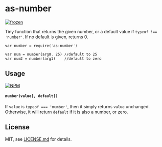 # as-number

[![frozen](http://badges.github.io/stability-badges/dist/frozen.svg)](http://github.com/badges/stability-badges)

Tiny function that returns the given number, or a default value if `typeof !== 'number'`. If no default is given, returns 0.

```ks
var number = require('as-number')

var num = number(arg0, 25) //default to 25
var num2 = number(arg1)    //default to zero
```

## Usage

[![NPM](https://nodei.co/npm/as-number.png)](https://nodei.co/npm/as-number/)

#### `number(value[, default])`

If `value` is `typeof === 'number'`, then it simply returns `value` unchanged. Otherwise, it will return `default` if it is also a number, or zero. 

## License

MIT, see [LICENSE.md](http://github.com/mattdesl/as-number/blob/master/LICENSE.md) for details.
